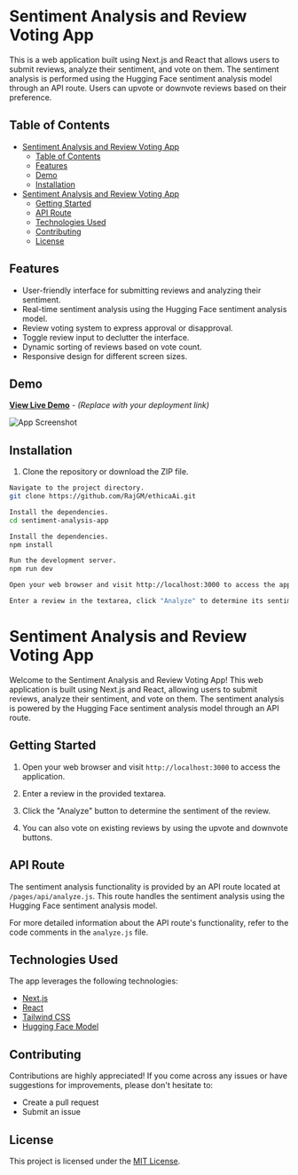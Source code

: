 # Sentiment Analysis and Review Voting App

This is a web application built using Next.js and React that allows users to submit reviews, analyze their sentiment, and vote on them. The sentiment analysis is performed using the Hugging Face sentiment analysis model through an API route. Users can upvote or downvote reviews based on their preference.

## Table of Contents

- [Sentiment Analysis and Review Voting App](#sentiment-analysis-and-review-voting-app)
  - [Table of Contents](#table-of-contents)
  - [Features](#features)
  - [Demo](#demo)
  - [Installation](#installation)
- [Sentiment Analysis and Review Voting App](#sentiment-analysis-and-review-voting-app-1)
  - [Getting Started](#getting-started)
  - [API Route](#api-route)
  - [Technologies Used](#technologies-used)
  - [Contributing](#contributing)
  - [License](#license)

## Features

- User-friendly interface for submitting reviews and analyzing their sentiment.
- Real-time sentiment analysis using the Hugging Face sentiment analysis model.
- Review voting system to express approval or disapproval.
- Toggle review input to declutter the interface.
- Dynamic sorting of reviews based on vote count.
- Responsive design for different screen sizes.

## Demo

**[View Live Demo](#)** - *(Replace with your deployment link)*

![App Screenshot](/screenshot.png)

## Installation

1. Clone the repository or download the ZIP file.

```bash
Navigate to the project directory.
git clone https://github.com/RajGM/ethicaAi.git

Install the dependencies.
cd sentiment-analysis-app

Install the dependencies.
npm install

Run the development server.
npm run dev

Open your web browser and visit http://localhost:3000 to access the application.

Enter a review in the textarea, click "Analyze" to determine its sentiment, and vote on reviews.
```

# Sentiment Analysis and Review Voting App

Welcome to the Sentiment Analysis and Review Voting App! This web application is built using Next.js and React, allowing users to submit reviews, analyze their sentiment, and vote on them. The sentiment analysis is powered by the Hugging Face sentiment analysis model through an API route.

## Getting Started

1. Open your web browser and visit `http://localhost:3000` to access the application.

2. Enter a review in the provided textarea.

3. Click the "Analyze" button to determine the sentiment of the review.

4. You can also vote on existing reviews by using the upvote and downvote buttons.

## API Route

The sentiment analysis functionality is provided by an API route located at `/pages/api/analyze.js`. This route handles the sentiment analysis using the Hugging Face sentiment analysis model.

For more detailed information about the API route's functionality, refer to the code comments in the `analyze.js` file.

## Technologies Used

The app leverages the following technologies:

- [Next.js](https://nextjs.org/)
- [React](https://reactjs.org/)
- [Tailwind CSS](https://tailwindcss.com/)
- [Hugging Face Model](https://huggingface.co/models)

## Contributing

Contributions are highly appreciated! If you come across any issues or have suggestions for improvements, please don't hesitate to:

- Create a pull request
- Submit an issue

## License

This project is licensed under the [MIT License](https://opensource.org/license/mit/).
